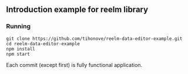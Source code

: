 ## Introduction example for reelm library

### Running

```
git clone https://github.com/tihonove/reelm-data-editor-example.git
cd reelm-data-editor-example
npm install
npm start
```

Each commit (except first) is fully functional application.
